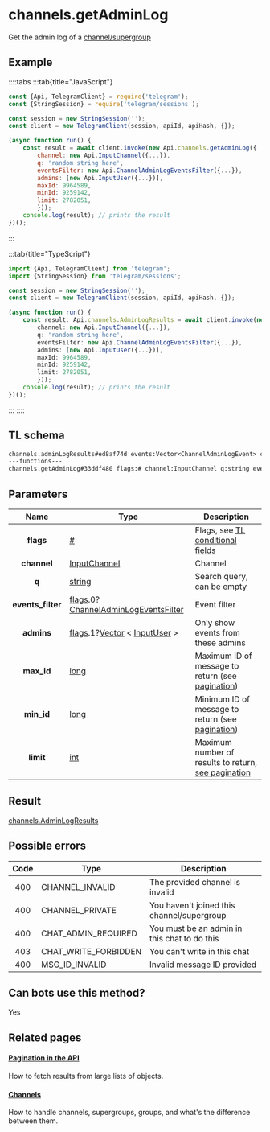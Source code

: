 # channels.getAdminLog

Get the admin log of a [channel/supergroup](https://core.telegram.org/api/channel)

## Example

::::tabs
:::tab{title="JavaScript"}

```js
const {Api, TelegramClient} = require('telegram');
const {StringSession} = require('telegram/sessions');

const session = new StringSession('');
const client = new TelegramClient(session, apiId, apiHash, {});

(async function run() {
    const result = await client.invoke(new Api.channels.getAdminLog({
		channel: new Api.InputChannel({...}),
		q: 'random string here',
		eventsFilter: new Api.ChannelAdminLogEventsFilter({...}),
		admins: [new Api.InputUser({...})],
		maxId: 9964589,
		minId: 9259142,
		limit: 2782051,
		}));
    console.log(result); // prints the result
})();

```

:::

:::tab{title="TypeScript"}

```ts
import {Api, TelegramClient} from 'telegram';
import {StringSession} from 'telegram/sessions';

const session = new StringSession('');
const client = new TelegramClient(session, apiId, apiHash, {});

(async function run() {
    const result: Api.channels.AdminLogResults = await client.invoke(new Api.channels.getAdminLog({
		channel: new Api.InputChannel({...}),
		q: 'random string here',
		eventsFilter: new Api.ChannelAdminLogEventsFilter({...}),
		admins: [new Api.InputUser({...})],
		maxId: 9964589,
		minId: 9259142,
		limit: 2782051,
		}));
    console.log(result); // prints the result
})();

```

:::
::::

## TL schema

```txt
channels.adminLogResults#ed8af74d events:Vector<ChannelAdminLogEvent> chats:Vector<Chat> users:Vector<User> = channels.AdminLogResults;
---functions---
channels.getAdminLog#33ddf480 flags:# channel:InputChannel q:string events_filter:flags.0?ChannelAdminLogEventsFilter admins:flags.1?Vector<InputUser> max_id:long min_id:long limit:int = channels.AdminLogResults;
```

## Parameters

|       Name        | Type                                                                                                                                                                                         | Description                                                                                             |
| :---------------: | -------------------------------------------------------------------------------------------------------------------------------------------------------------------------------------------- | ------------------------------------------------------------------------------------------------------- |
|     **flags**     | [#](https://core.telegram.org/type/%23)                                                                                                                                                      | Flags, see [TL conditional fields](https://core.telegram.org/mtproto/TL-combinators#conditional-fields) |
|    **channel**    | [InputChannel](https://core.telegram.org/type/InputChannel)                                                                                                                                  | Channel                                                                                                 |
|       **q**       | [string](https://core.telegram.org/type/string)                                                                                                                                              | Search query, can be empty                                                                              |
| **events_filter** | [flags](https://core.telegram.org/mtproto/TL-combinators#conditional-fields).0?[ChannelAdminLogEventsFilter](https://core.telegram.org/type/ChannelAdminLogEventsFilter)                     | Event filter                                                                                            |
|    **admins**     | [flags](https://core.telegram.org/mtproto/TL-combinators#conditional-fields).1?[Vector](https://core.telegram.org/type/Vector%20t) < [InputUser](https://core.telegram.org/type/InputUser) > | Only show events from these admins                                                                      |
|    **max_id**     | [long](https://core.telegram.org/type/long)                                                                                                                                                  | Maximum ID of message to return (see [pagination](https://core.telegram.org/api/offsets))               |
|    **min_id**     | [long](https://core.telegram.org/type/long)                                                                                                                                                  | Minimum ID of message to return (see [pagination](https://core.telegram.org/api/offsets))               |
|     **limit**     | [int](https://core.telegram.org/type/int)                                                                                                                                                    | Maximum number of results to return, [see pagination](https://core.telegram.org/api/offsets)            |

## Result

[channels.AdminLogResults](https://core.telegram.org/type/channels.AdminLogResults)

## Possible errors

| Code | Type                 | Description                                  |
| :--: | -------------------- | -------------------------------------------- |
| 400  | CHANNEL_INVALID      | The provided channel is invalid              |
| 400  | CHANNEL_PRIVATE      | You haven't joined this channel/supergroup   |
| 400  | CHAT_ADMIN_REQUIRED  | You must be an admin in this chat to do this |
| 403  | CHAT_WRITE_FORBIDDEN | You can't write in this chat                 |
| 400  | MSG_ID_INVALID       | Invalid message ID provided                  |

## Can bots use this method?

Yes

## Related pages

#### [Pagination in the API](https://core.telegram.org/api/offsets)

How to fetch results from large lists of objects.

#### [Channels](https://core.telegram.org/api/channel)

How to handle channels, supergroups, groups, and what's the difference between them.

